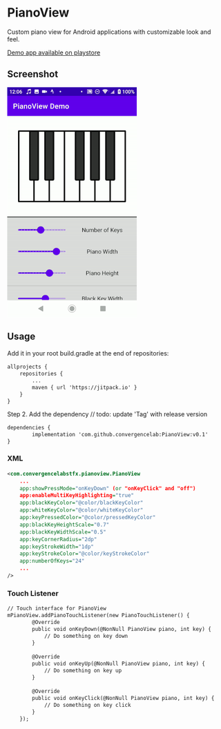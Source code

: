 # PianoView
Custom piano view for Android applications with customizable look and feel.

[Demo app available on playstore](https://play.google.com/store/apps/details?id=com.convergencelabstfx.pianoviewexample)


## Screenshot
![PianoView Demo](pianoview2.gif)

## Usage

Add it in your root build.gradle at the end of repositories:

	allprojects {
		repositories {
			...
			maven { url 'https://jitpack.io' }
		}
	}
Step 2. Add the dependency // todo: update 'Tag' with release version

	dependencies {
	        implementation 'com.github.convergencelab:PianoView:v0.1'
	}

### XML
                
```xml
<com.convergencelabstfx.pianoview.PianoView
    ...
    app:showPressMode="onKeyDown" (or "onKeyClick" and "off")
    app:enableMultiKeyHighlighting="true"
    app:blackKeyColor="@color/blackKeyColor"
    app:whiteKeyColor="@color/whiteKeyColor"
    app:keyPressedColor="@color/pressedKeyColor"
    app:blackKeyHeightScale="0.7"
    app:blackKeyWidthScale="0.5"
    app:keyCornerRadius="2dp"
    app:keyStrokeWidth="1dp"
    app:keyStrokeColor="@color/keyStrokeColor"
    app:numberOfKeys="24"
    ...
/>
```

### Touch Listener

	// Touch interface for PianoView
	mPianoView.addPianoTouchListener(new PianoTouchListener() {
            @Override
            public void onKeyDown(@NonNull PianoView piano, int key) {
                // Do something on key down
            }

            @Override
            public void onKeyUp(@NonNull PianoView piano, int key) {
                // Do something on key up
            }

            @Override
            public void onKeyClick(@NonNull PianoView piano, int key) {
                // Do something on key click
            }
        });
